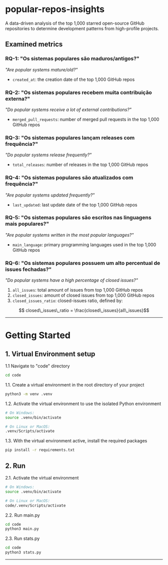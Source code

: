 # popular-repos-insights

A data-driven analysis of the top 1,000 starred open-source GitHub repositories to determine development patterns from high-profile projects.

## Examined metrics
### RQ-1: "Os sistemas populares são maduros/antigos?"
*"Are popular systems mature/old?"*
- `created_at`: the creation date of the top 1,000 GitHub repos

### RQ-2: "Os sistemas populares recebem muita contribuição externa?"
*"Do popular systems receive a lot of external contributions?"*
- `merged_pull_requests`: number of merged pull requests in the top 1,000 GitHub repos

### RQ-3: "Os sistemas populares lançam releases com frequência?"
*"Do popular systems release frequently?"*
- `total_releases`: number of releases in the top 1,000 GitHub repos

### RQ-4: "Os sistemas populares são atualizados com frequência?"
*"Are popular systems updated frequently?"*
- `last_updated`: last update date of the top 1,000 GitHub repos

### RQ-5: "Os sistemas populares são escritos nas linguagens mais populares?"
*"Are popular systems written in the most popular languages?"*
- `main_language`: primary programming languages used in the top 1,000 GitHub repos

### RQ-6: "Os sistemas populares possuem um alto percentual de issues fechadas?"
*"Do popular systems have a high percentage of closed issues?"*
1. `all_issues`: total amount of issues from top 1,000 GitHub repos
2. `closed_issues`: amount of closed issues from top 1,000 GitHub repos
3. `closed_issues_ratio`: closed-issues ratio, defined by:
  ```math
    closed\_issues\_ratio = \frac{closed\_issues}{all\_issues}
  ```
---

# Getting Started

## 1. Virtual Environment setup

1.1 Navigate to "code" directory
```bash
cd code
```

1.1. Create a virtual environment in the root directory of your project
```bash
python3 -m venv .venv
```

1.2. Activate the virtual environment to use the isolated Python environment
```bash
# On Windows:
source .venv/bin/activate
```

```bash
# On Linux or MacOS:
.venv/Scripts/activate
```

1.3. With the virtual environment active, install the required packages
```bash
pip install -r requirements.txt
```

## 2. Run

2.1. Activate the virtual environment
```bash
# On Windows:
source .venv/bin/activate
```

```bash
# On Linux or MacOS:
code/.venv/Scripts/activate
```

2.2. Run main.py
```bash
cd code
python3 main.py
```

2.3. Run stats.py
```bash
cd code
python3 stats.py
```

---
